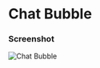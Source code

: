 # Chat Bubble

### Screenshot

![Chat Bubble](https://user-images.githubusercontent.com/19285811/69064303-eabee400-0a58-11ea-91c0-9b79c5811a8f.png)
